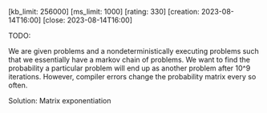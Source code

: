 [kb_limit: 256000]
[ms_limit: 1000]
[rating: 330]
[creation: 2023-08-14T16:00]
[close:    2023-08-14T16:00]

TODO:

We are given problems and a nondeterministically executing problems such that we essentially have a markov chain of problems. We want to find the probability a particular problem will end up as another problem after 10^9 iterations. However, compiler errors change the probability matrix every so often.

Solution: Matrix exponentiation
